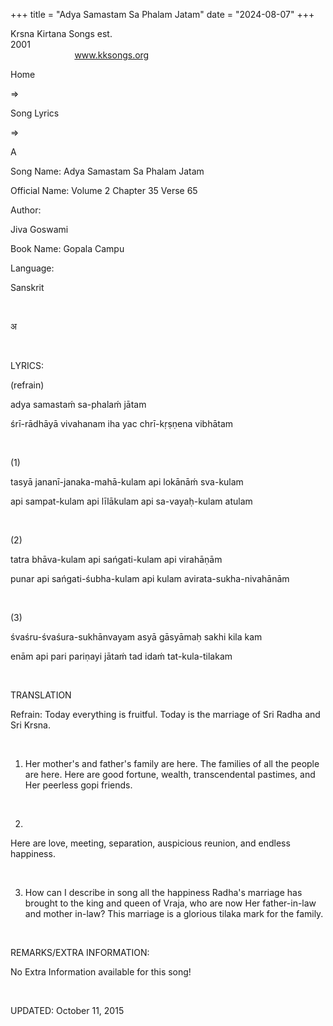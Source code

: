 +++ 
title = "Adya Samastam Sa Phalam Jatam"
date = "2024-08-07"
+++

Krsna Kirtana Songs est.
2001                                                                                                                                    
            
www.kksongs.org








Home
 
⇒
 
Song
Lyrics


⇒
 
A


Song
Name: Adya Samastam Sa Phalam Jatam


Official
Name: Volume 2 Chapter 35 Verse 65


Author:

Jiva Goswami


Book
Name: 
Gopala
Campu


Language:

Sanskrit


 








अ








 


LYRICS:


(refrain)


adya
samastaḿ sa-phalaḿ jātam


śrī-rādhāyā
vivahanam iha yac chrī-kṛṣṇena vibhātam


 


(1)


tasyā
jananī-janaka-mahā-kulam api lokānāḿ sva-kulam


api
sampat-kulam api līlākulam api sa-vayaḥ-kulam atulam


 


(2)


tatra
bhāva-kulam api sańgati-kulam api virahāṇām


punar
api sańgati-śubha-kulam api kulam avirata-sukha-nivahānām


 


(3)


śvaśru-śvaśura-sukhānvayam
asyā gāsyāmaḥ sakhi kila kam


enām
api pari pariṇayi jātaḿ tad idaḿ tat-kula-tilakam


 


TRANSLATION


Refrain:
Today everything is fruitful. Today is the marriage of Sri Radha and Sri Krsna.


 


1) Her
mother's and father's family are here. The families of all the people are here.
Here are good fortune, wealth, transcendental pastimes, and Her peerless gopi
friends.


 


2)
Here are love, meeting, separation, auspicious reunion, and endless happiness.


 


3) How
can I describe in song all the happiness Radha's marriage has brought to the
king and queen of Vraja, who are now Her father-in-law and mother in-law? This
marriage is a glorious tilaka mark for the family.


 


REMARKS/EXTRA
INFORMATION:


No
Extra Information available for this song!


 


UPDATED:
 October 11, 2015